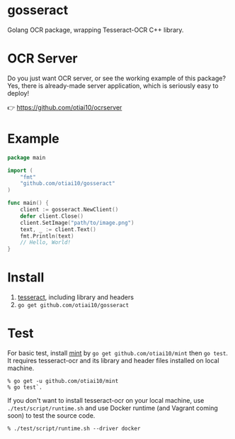 # gosseract

Golang OCR package, wrapping Tesseract-OCR C++ library.


# OCR Server

Do you just want OCR server, or see the working example of this package? Yes, there is already-made server application, which is seriously easy to deploy!

👉 https://github.com/otiai10/ocrserver

# Example

```go
package main

import (
	"fmt"
	"github.com/otiai10/gosseract"
)

func main() {
	client := gosseract.NewClient()
	defer client.Close()
	client.SetImage("path/to/image.png")
	text, _ := client.Text()
	fmt.Println(text)
	// Hello, World!
}
```

# Install

1. [tesseract](https://github.com/tesseract-ocr/tesseract/wiki), including library and headers
2. `go get github.com/otiai10/gosseract`

# Test

For basic test, install [mint](https://github.com/otiai10/mint) by `go get github.com/otiai10/mint` then `go test`. It requires tesseract-ocr and its library and header files installed on local machine.

```
% go get -u github.com/otiai10/mint
% go test`.
```

If you don't want to install tesseract-ocr on your local machine, use `./test/script/runtime.sh` and use Docker runtime (and Vagrant coming soon) to test the source code.

```
% ./test/script/runtime.sh --driver docker
```
